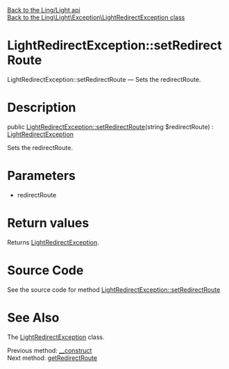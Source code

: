 [Back to the Ling/Light api](https://github.com/lingtalfi/Light/blob/master/doc/api/Ling/Light.md)<br>
[Back to the Ling\Light\Exception\LightRedirectException class](https://github.com/lingtalfi/Light/blob/master/doc/api/Ling/Light/Exception/LightRedirectException.md)


LightRedirectException::setRedirectRoute
================



LightRedirectException::setRedirectRoute — Sets the redirectRoute.




Description
================


public [LightRedirectException::setRedirectRoute](https://github.com/lingtalfi/Light/blob/master/doc/api/Ling/Light/Exception/LightRedirectException/setRedirectRoute.md)(string $redirectRoute) : [LightRedirectException](https://github.com/lingtalfi/Light/blob/master/doc/api/Ling/Light/Exception/LightRedirectException.md)




Sets the redirectRoute.




Parameters
================


- redirectRoute

    


Return values
================

Returns [LightRedirectException](https://github.com/lingtalfi/Light/blob/master/doc/api/Ling/Light/Exception/LightRedirectException.md).








Source Code
===========
See the source code for method [LightRedirectException::setRedirectRoute](https://github.com/lingtalfi/Light/blob/master/Exception/LightRedirectException.php#L38-L42)


See Also
================

The [LightRedirectException](https://github.com/lingtalfi/Light/blob/master/doc/api/Ling/Light/Exception/LightRedirectException.md) class.

Previous method: [__construct](https://github.com/lingtalfi/Light/blob/master/doc/api/Ling/Light/Exception/LightRedirectException/__construct.md)<br>Next method: [getRedirectRoute](https://github.com/lingtalfi/Light/blob/master/doc/api/Ling/Light/Exception/LightRedirectException/getRedirectRoute.md)<br>

